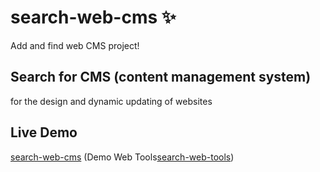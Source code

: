 # search-web-cms  ✨ 

Add and find web CMS project! 

## Search for CMS (content management system)

for the design and dynamic updating of websites

## Live Demo

[search-web-cms](https://airqz.github.io/search-web-cms/.) (Demo Web Tools[search-web-tools](https://airqz.github.io/search-web-tools/.))
